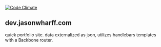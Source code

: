 [![Code Climate](https://codeclimate.com/github/fishermanswharff/jwdotcom/badges/gpa.svg)](https://codeclimate.com/github/fishermanswharff/jwdotcom)

## dev.jasonwharff.com

quick portfolio site. data externalized as json, utilizes handlebars templates with a Backbone router.